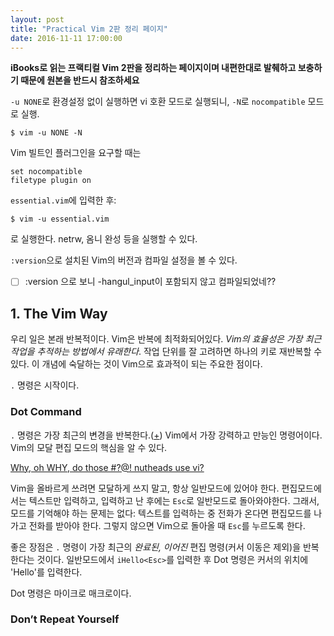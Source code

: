```yaml
---
layout: post
title: "Practical Vim 2판 정리 페이지"
date: 2016-11-11 17:00:00
---
```


**iBooks로 읽는 프랙티컬 Vim 2판을 정리하는 페이지이며 내편한대로 발췌하고 보충하기 때문에 원본을 반드시 참조하세요**

`-u NONE`로 환경설정 없이 실행하면 vi 호환 모드로 실행되니, `-N`로 `nocompatible` 모드로 실행.

```shell
$ vim -u NONE -N
```

Vim 빌트인 플러그인을 요구할 때는

```vim
set nocompatible
filetype plugin on
```
`essential.vim`에 입력한 후:

```shell
$ vim -u essential.vim
```

로 실행한다. netrw, 옴니 완성 등을 실행할 수 있다.

`:version`으로 설치된 Vim의 버전과 컴파일 설정을 볼 수 있다.

- [ ] :version 으로 보니 -hangul_input이 포함되지 않고 컴파일되었네??

## 1. The Vim Way

우리 일은 본래 반복적이다. Vim은 반복에 최적화되어있다. _Vim의 효율성은 가장 최근 작업을 추적하는 방법에서 유래한다_. 작업 단위를 잘 고려하면 하나의 키로 재반복할 수 있다. 이 개념에 숙달하는 것이 Vim으로 효과적이 되는 주요한 점이다.

`.` 명령은 시작이다.

### Dot Command

`.` 명령은 가장 최근의 변경을 반복한다.([+](http://vimhelp.appspot.com/repeat.txt.html#.)) Vim에서 가장 강력하고 만능인 명령어이다. Vim의 모달 편집 모드의 핵심을 알 수 있다.

>
[Why, oh WHY, do those #?@! nutheads use vi?](http://www.viemu.com/a-why-vi-vim.html)
>
Vim을 올바르게 쓰려면 모달하게 쓰지 말고, 항상 일반모드에 있어야 한다. 편집모드에서는 텍스트만 입력하고, 입력하고 난 후에는 `Esc`로 일반모드로 돌아와야한다. 그래서, 모드를 기억해야 하는 문제는 없다: 텍스트를 입력하는 중 전화가 온다면 편집모드를 나가고 전화를 받아야 한다. 그렇지 않으면 Vim으로 돌아올 때 `Esc`를 누르도록 한다.
>
좋은 장점은 `.` 명령이 가장 최근의 _완료된, 이어진_ 편집 명령(커서 이동은 제외)을 반복한다는 것이다. 일반모드에서 `iHello<Esc>`를 입력한 후 Dot 명령은 커서의 위치에 'Hello'를 입력한다.
>

Dot 명령은 마이크로 매크로이다.

### Don’t Repeat Yourself


